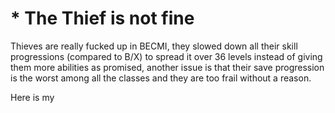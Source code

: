 # \* The Thief is not fine

Thieves are really fucked up in BECMI, they slowed down all their skill progressions \(compared to B/X\) to spread it over 36 levels instead of giving them more abilities as promised, another issue is that their save progression is the worst among all the classes and they are too frail without a reason.

Here is my 



###  





